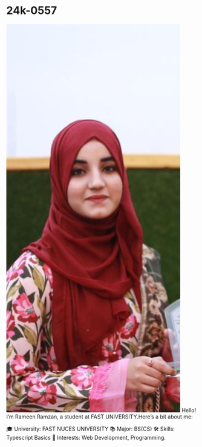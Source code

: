 # 24k-0557
![alt text](<WhatsApp Image 2024-09-01 at 2.32.03 PM.jpeg>)
Hello! I’m Rameen Ramzan, a student at FAST UNIVERSITY.Here’s a bit about me:

🎓 University: FAST NUCES UNIVERSITY
📚 Major: BS(CS)
🛠 Skills: Typescript Basics
🌟 Interests: Web Development, Programming.